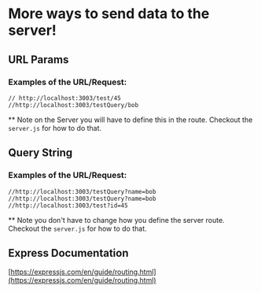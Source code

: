 # More ways to send data to the server!
## URL Params

### Examples of the URL/Request:

```
// http://localhost:3003/test/45
//http://localhost:3003/testQuery/bob
```
** Note on the Server you will have to define this in the route. Checkout the `server.js` for how to do that.

## Query String

### Examples of the URL/Request:
```
//http://localhost:3003/testQuery?name=bob
//http://localhost:3003/testQuery?name=bob
//http://localhost:3003/test?id=45
```
** Note you don't have to change how you define the server route. Checkout the `server.js` for how to do that.

## Express Documentation
[https://expressjs.com/en/guide/routing.html](https://expressjs.com/en/guide/routing.html)
